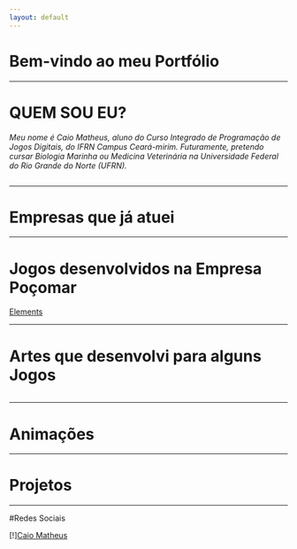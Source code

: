 ```yaml
---
layout: default
---
```


# Bem-vindo ao meu Portfólio

* * * 

# QUEM SOU EU?

_Meu nome é Caio Matheus, aluno do Curso Integrado de Programação de Jogos Digitais, do IFRN Campus Ceará-mirim. Futuramente, pretendo cursar Biologia Marinha ou Medicina Veterinária na Universidade Federal do Rio Grande do Norte (UFRN)._


![]()

* * *

# Empresas que já atuei



* * *

# Jogos desenvolvidos na Empresa Poçomar


[Elements](https://AlvaroMD2016.github.io/Elements)


* * * 

# Artes que desenvolvi para alguns Jogos


![]()



* * *

# Animações 





* * * 

# Projetos 

 


* * *


#Redes Sociais


[!][Caio Matheus](https://www.facebook.com/fishtronauta)




